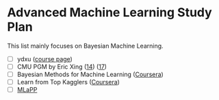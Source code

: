 # Advanced Machine Learning Study Plan
This list mainly focuses on Bayesian Machine Learning.

* [ ] ydxu ([course page](http://www-staff.it.uts.edu.au/~ydxu/statistics.htm))
* [ ] CMU PGM by Eric Xing ([14](http://www.cs.cmu.edu/~epxing/Class/10708-14/lecture.html)) ([17](http://www.cs.cmu.edu/~epxing/Class/10708-17/lecture.html))
* [ ] Bayesian Methods for Machine Learning ([Coursera](https://www.coursera.org/learn/bayesian-methods-in-machine-learning/home/welcome))
* [ ] Learn from Top Kagglers ([Coursera](https://www.coursera.org/learn/competitive-data-science/home/welcome))
* [ ] [MLaPP](https://www.cs.ubc.ca/~murphyk/MLbook/)